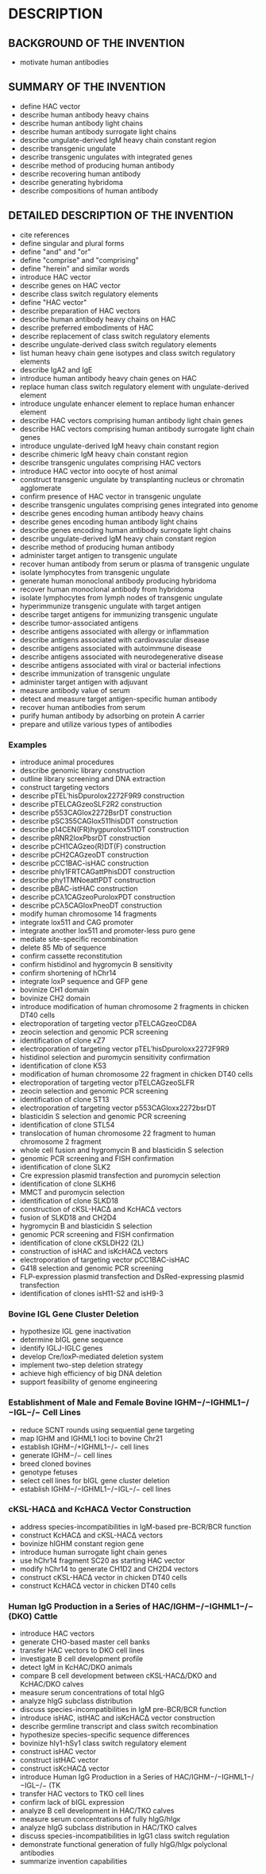 # DESCRIPTION

## BACKGROUND OF THE INVENTION

- motivate human antibodies

## SUMMARY OF THE INVENTION

- define HAC vector
- describe human antibody heavy chains
- describe human antibody light chains
- describe human antibody surrogate light chains
- describe ungulate-derived IgM heavy chain constant region
- describe transgenic ungulate
- describe transgenic ungulates with integrated genes
- describe method of producing human antibody
- describe recovering human antibody
- describe generating hybridoma
- describe compositions of human antibody

## DETAILED DESCRIPTION OF THE INVENTION

- cite references
- define singular and plural forms
- define "and" and "or"
- define "comprise" and "comprising"
- define "herein" and similar words
- introduce HAC vector
- describe genes on HAC vector
- describe class switch regulatory elements
- define "HAC vector"
- describe preparation of HAC vectors
- describe human antibody heavy chains on HAC
- describe preferred embodiments of HAC
- describe replacement of class switch regulatory elements
- describe ungulate-derived class switch regulatory elements
- list human heavy chain gene isotypes and class switch regulatory elements
- describe IgA2 and IgE
- introduce human antibody heavy chain genes on HAC
- replace human class switch regulatory element with ungulate-derived element
- introduce ungulate enhancer element to replace human enhancer element
- describe HAC vectors comprising human antibody light chain genes
- describe HAC vectors comprising human antibody surrogate light chain genes
- introduce ungulate-derived IgM heavy chain constant region
- describe chimeric IgM heavy chain constant region
- describe transgenic ungulates comprising HAC vectors
- introduce HAC vector into oocyte of host animal
- construct transgenic ungulate by transplanting nucleus or chromatin agglomerate
- confirm presence of HAC vector in transgenic ungulate
- describe transgenic ungulates comprising genes integrated into genome
- describe genes encoding human antibody heavy chains
- describe genes encoding human antibody light chains
- describe genes encoding human antibody surrogate light chains
- describe ungulate-derived IgM heavy chain constant region
- describe method of producing human antibody
- administer target antigen to transgenic ungulate
- recover human antibody from serum or plasma of transgenic ungulate
- isolate lymphocytes from transgenic ungulate
- generate human monoclonal antibody producing hybridoma
- recover human monoclonal antibody from hybridoma
- isolate lymphocytes from lymph nodes of transgenic ungulate
- hyperimmunize transgenic ungulate with target antigen
- describe target antigens for immunizing transgenic ungulate
- describe tumor-associated antigens
- describe antigens associated with allergy or inflammation
- describe antigens associated with cardiovascular disease
- describe antigens associated with autoimmune disease
- describe antigens associated with neurodegenerative disease
- describe antigens associated with viral or bacterial infections
- describe immunization of transgenic ungulate
- administer target antigen with adjuvant
- measure antibody value of serum
- detect and measure target antigen-specific human antibody
- recover human antibodies from serum
- purify human antibody by adsorbing on protein A carrier
- prepare and utilize various types of antibodies

### Examples

- introduce animal procedures
- describe genomic library construction
- outline library screening and DNA extraction
- construct targeting vectors
- describe pTEL′hisDpurolox2272F9R9 construction
- describe pTELCAGzeoSLF2R2 construction
- describe p553CAGlox2272BsrDT construction
- describe pSC355CAGlox511hisDDT construction
- describe p14CEN(FR)hygpurolox511DT construction
- describe pRNR2loxPbsrDT construction
- describe pCH1CAGzeo(R)DT(F) construction
- describe pCH2CAGzeoDT construction
- describe pCC1BAC-isHAC construction
- describe phIγ1FRTCAGattPhisDDT construction
- describe phγ1TMNoeattPDT construction
- describe pBAC-istHAC construction
- describe pCλ1CAGzeoPuroloxPDT construction
- describe pCλ5CAGloxPneoDT construction
- modify human chromosome 14 fragments
- integrate lox511 and CAG promoter
- integrate another lox511 and promoter-less puro gene
- mediate site-specific recombination
- delete 85 Mb of sequence
- confirm cassette reconstitution
- confirm histidinol and hygromycin B sensitivity
- confirm shortening of hChr14
- integrate loxP sequence and GFP gene
- bovinize CH1 domain
- bovinize CH2 domain
- introduce modification of human chromosome 2 fragments in chicken DT40 cells
- electroporation of targeting vector pTELCAGzeoCD8A
- zeocin selection and genomic PCR screening
- identification of clone κZ7
- electroporation of targeting vector pTEL′hisDpuroloxx2272F9R9
- histidinol selection and puromycin sensitivity confirmation
- identification of clone K53
- modification of human chromosome 22 fragment in chicken DT40 cells
- electroporation of targeting vector pTELCAGzeoSLFR
- zeocin selection and genomic PCR screening
- identification of clone ST13
- electroporation of targeting vector p553CAGloxx2272bsrDT
- blasticidin S selection and genomic PCR screening
- identification of clone STL54
- translocation of human chromosome 22 fragment to human chromosome 2 fragment
- whole cell fusion and hygromycin B and blasticidin S selection
- genomic PCR screening and FISH confirmation
- identification of clone SLK2
- Cre expression plasmid transfection and puromycin selection
- identification of clone SLKH6
- MMCT and puromycin selection
- identification of clone SLKD18
- construction of cKSL-HACΔ and KcHACΔ vectors
- fusion of SLKD18 and CH2D4
- hygromycin B and blasticidin S selection
- genomic PCR screening and FISH confirmation
- identification of clone cKSLDH22 (2L)
- construction of isHAC and isKcHACΔ vectors
- electroporation of targeting vector pCC1BAC-isHAC
- G418 selection and genomic PCR screening
- FLP-expression plasmid transfection and DsRed-expressing plasmid transfection
- identification of clones isH11-S2 and isH9-3

### Bovine IGL Gene Cluster Deletion

- hypothesize IGL gene inactivation
- determine bIGL gene sequence
- identify IGLJ-IGLC genes
- develop Cre/loxP-mediated deletion system
- implement two-step deletion strategy
- achieve high efficiency of big DNA deletion
- support feasibility of genome engineering

### Establishment of Male and Female Bovine IGHM−/−IGHML1−/−IGL−/− Cell Lines

- reduce SCNT rounds using sequential gene targeting
- map IGHM and IGHML1 loci to bovine Chr21
- establish IGHM−/+IGHML1−/− cell lines
- generate IGHM−/− cell lines
- breed cloned bovines
- genotype fetuses
- select cell lines for bIGL gene cluster deletion
- establish IGHM−/−IGHML1−/−IGL−/− cell lines

### cKSL-HACΔ and KcHACΔ Vector Construction

- address species-incompatibilities in IgM-based pre-BCR/BCR function
- construct KcHACΔ and cKSL-HACΔ vectors
- bovinize hIGHM constant region gene
- introduce human surrogate light chain genes
- use hChr14 fragment SC20 as starting HAC vector
- modify hChr14 to generate CH1D2 and CH2D4 vectors
- construct cKSL-HACΔ vector in chicken DT40 cells
- construct KcHACΔ vector in chicken DT40 cells

### Human IgG Production in a Series of HAC/IGHM−/−IGHML1−/− (DKO) Cattle

- introduce HAC vectors
- generate CHO-based master cell banks
- transfer HAC vectors to DKO cell lines
- investigate B cell development profile
- detect IgM in KcHAC/DKO animals
- compare B cell development between cKSL-HACΔ/DKO and KcHAC/DKO calves
- measure serum concentrations of total hIgG
- analyze hIgG subclass distribution
- discuss species-incompatibilities in IgM pre-BCR/BCR function
- introduce isHAC, istHAC and isKcHACΔ vector construction
- describe germline transcript and class switch recombination
- hypothesize species-specific sequence differences
- bovinize hIγ1-hSγ1 class switch regulatory element
- construct isHAC vector
- construct istHAC vector
- construct isKcHACΔ vector
- introduce Human IgG Production in a Series of HAC/IGHM−/−IGHML1−/−IGL−/− (TK
- transfer HAC vectors to TKO cell lines
- confirm lack of bIGL expression
- analyze B cell development in HAC/TKO calves
- measure serum concentrations of fully hIgG/hIgκ
- analyze hIgG subclass distribution in HAC/TKO calves
- discuss species-incompatibilities in IgG1 class switch regulation
- demonstrate functional generation of fully hIgG/hIgκ polyclonal antibodies
- summarize invention capabilities

